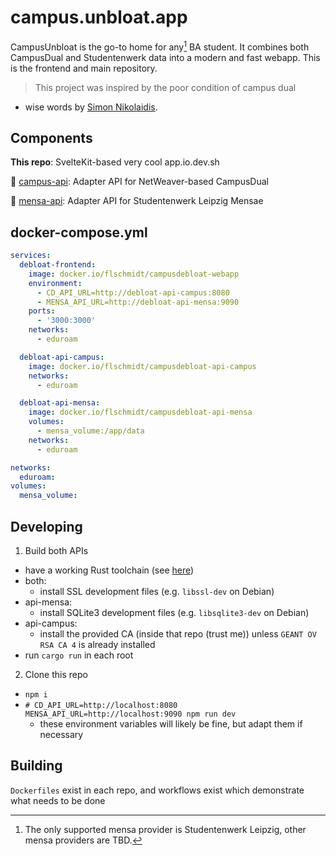 # campus.unbloat.app
CampusUnbloat is the go-to home for any[^1] BA student. It combines both CampusDual and Studentenwerk data into a modern and fast webapp.
This is the frontend and main repository.

[^1]: The only supported mensa provider is Studentenwerk Leipzig, other mensa providers are TBD.
>This project was inspired by the poor condition of campus dual
- wise words by [Simon Nikolaidis](https://github.com/MaRcR11/ba-schedule/commit/882bd3a7d247984c7dded7b2e3b9f8e1bbab54ce).

## Components
**This repo**: SvelteKit-based very cool app.io.dev.sh

🦀 [campus-api](https://github.com/greybaron/campus-api): Adapter API for NetWeaver-based CampusDual

🦀 [mensa-api](https://github.com/greybaron/mensa-api): Adapter API for Studentenwerk Leipzig Mensae
## docker-compose.yml
```yml
services:
  debloat-frontend:
    image: docker.io/flschmidt/campusdebloat-webapp
    environment:
      - CD_API_URL=http://debloat-api-campus:8080
      - MENSA_API_URL=http://debloat-api-mensa:9090
    ports:
      - '3000:3000'
    networks:
      - eduroam

  debloat-api-campus:
    image: docker.io/flschmidt/campusdebloat-api-campus
    networks:
      - eduroam

  debloat-api-mensa:
    image: docker.io/flschmidt/campusdebloat-api-mensa
    volumes:
      - mensa_volume:/app/data
    networks:
      - eduroam

networks:
  eduroam:
volumes:
  mensa_volume:
```
## Developing
1. Build both APIs
  - have a working Rust toolchain (see [here](https://rustup.rs))
  - both:
    - install SSL development files (e.g. `libssl-dev` on Debian)
  - api-mensa:
    - install SQLite3 development files (e.g. `libsqlite3-dev` on Debian)
  - api-campus:
    - install the provided CA (inside that repo (trust me)) unless `GEANT OV RSA CA 4` is already installed
  - run `cargo run` in each root
2. Clone this repo
  - `npm i`
  - `# CD_API_URL=http://localhost:8080 MENSA_API_URL=http://localhost:9090 npm run dev`
    - these environment variables will likely be fine, but adapt them if necessary
## Building
`Dockerfiles` exist in each repo, and workflows exist which demonstrate what needs to be done
